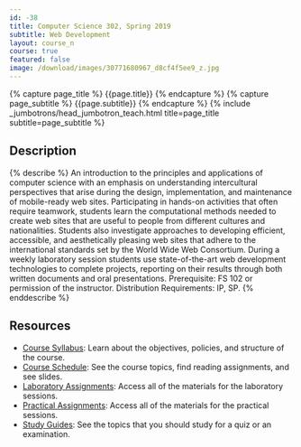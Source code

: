 ```yaml
---
id: -38
title: Computer Science 302, Spring 2019
subtitle: Web Development
layout: course_n
course: true
featured: false
image: /download/images/30771680967_d8cf4f5ee9_z.jpg
---
```


{% capture page_title %} {{page.title}} {% endcapture %}
{% capture page_subtitle %} {{page.subtitle}} {% endcapture %}
{% include _jumbotrons/head_jumbotron_teach.html title=page_title subtitle=page_subtitle %}

## Description

{% describe %}
An introduction to the principles and applications of computer science with an
emphasis on understanding intercultural perspectives that arise during the
design, implementation, and maintenance of mobile-ready web sites.
Participating in hands-on activities that often require teamwork, students
learn the computational methods needed to create web sites that are useful to
people from different cultures and nationalities. Students also investigate
approaches to developing efficient, accessible, and aesthetically pleasing web
sites that adhere to the international standards set by the World Wide Web
Consortium. During a weekly laboratory session students use state-of-the-art
web development technologies to complete projects, reporting on their results
through both written documents and oral presentations. Prerequisite: FS 102 or
permission of the instructor. Distribution Requirements: IP, SP.
{% enddescribe %}

## Resources

<ul>

<li><a href="https://github.com/Allegheny-Computer-Science-302-S2019/cs302-S2019-syllabus/releases/download/cs302S2019_syllabus-1.0.1/cs302S2019_syllabus.pdf"
class="major">Course Syllabus</a>: Learn about the objectives, policies, and structure of the course.</li>

<li><a href="/teaching/cs302S2019/schedule/"
class="major">Course Schedule</a>: See the course topics, find reading assignments, and see slides.</li>

<li><a href="/teaching/cs302S2019/laboratories/"
class="major">Laboratory Assignments</a>: Access all of the materials for the laboratory sessions.</li>

<li><a href="/teaching/cs302S2019/practicals/"
class="major">Practical Assignments</a>: Access all of the materials for the practical sessions.</li>

<li><a href="/teaching/cs302S2019/studyguides/"
class="major">Study Guides</a>: See the topics that you should study for a quiz or an examination.</li>

</ul>
